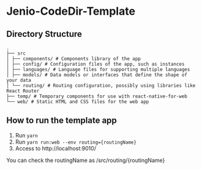 # Jenio-CodeDir-Template


## Directory Structure

```
.
├── src
│ ├── components/ # Components library of the app
│ ├── config/ # Configuration files of the app, such as instances
│ ├── languages/ # Language files for supporting multiple languages
│ ├── models/ # Data models or interfaces that define the shape of your data
│ └── routing/ # Routing configuration, possibly using libraries like React Router
├── temp/ # Temporary components for use with react-native-for-web
└── web/ # Static HTML and CSS files for the web app
```

## How to run the template app

1. Run `yarn`
2. Run `yarn run:web --env routing={routingName}`
3. Access to http://localhost:9010/

You can check the routingName as /src/routing/{routingName}
